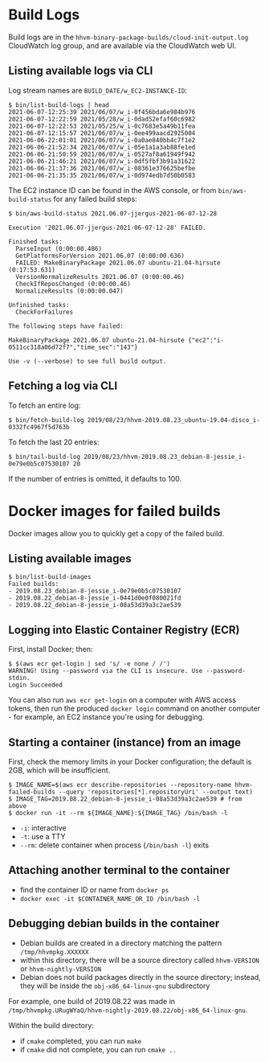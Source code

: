 # Build Logs

Build logs are in the `hhvm-binary-package-builds/cloud-init-output.log`
CloudWatch log group, and are available via the CloudWatch web UI.

## Listing available logs via CLI

Log stream names are `BUILD_DATE/w_EC2-INSTANCE-ID`:

```
$ bin/list-build-logs | head
2021-06-07-12:25:39	2021/06/07/w_i-0f456bda6e984b976
2021-06-07-12:22:59	2021/05/28/w_i-0dad52efaf60c6982
2021-06-07-12:22:53	2021/05/25/w_i-0c7683e5a49b11fea
2021-06-07-12:15:57	2021/06/07/w_i-0ee499aacd2925004
2021-06-06-22:01:01	2021/06/07/w_i-0a0ae840bb4c7f1e2
2021-06-06-21:52:34	2021/06/07/w_i-05e1a1a3ab88fe1ed
2021-06-06-21:50:59	2021/06/07/w_i-0527af8a61949f942
2021-06-06-21:46:21	2021/06/07/w_i-0df5fbf3b91a31622
2021-06-06-21:37:36	2021/06/07/w_i-08361e376625befbe
2021-06-06-21:35:35	2021/06/07/w_i-0d974edb7d50b0583
```

The EC2 instance ID can be found in the AWS console, or from
`bin/aws-build-status` for any failed build steps:

```
$ bin/aws-build-status 2021.06.07-jjergus-2021-06-07-12-28

Execution '2021.06.07-jjergus-2021-06-07-12-28' FAILED.

Finished tasks:
  ParseInput (0:00:00.486)
  GetPlatformsForVersion 2021.06.07 (0:00:00.636)
  FAILED: MakeBinaryPackage 2021.06.07 ubuntu-21.04-hirsute (0:17:53.631)
  VersionNormalizeResults 2021.06.07 (0:00:00.46)
  CheckIfReposChanged (0:00:00.46)
  NormalizeResults (0:00:00.047)

Unfinished tasks:
  CheckForFailures

The following steps have failed:

MakeBinaryPackage 2021.06.07 ubuntu-21.04-hirsute {"ec2":"i-0511cc318a06d72f7","time_sec":"143"}

Use -v (--verbose) to see full build output.
```

## Fetching a log via CLI

To fetch an entire log:

```
$ bin/fetch-build-log 2019/08/23/hhvm-2019.08.23_ubuntu-19.04-disco_i-0332fc4967f5d763b
```

To fetch the last 20 entries:

```
$ bin/tail-build-log 2019/08/23/hhvm-2019.08.23_debian-8-jessie_i-0e79e0b5c07530107 20
```

If the number of entries is omitted, it defaults to 100.

# Docker images for failed builds

Docker images allow you to quickly get a copy of the failed build.


## Listing available images

```
$ bin/list-build-images
Failed builds:
- 2019.08.23_debian-8-jessie_i-0e79e0b5c07530107
- 2019.08.22_debian-8-jessie_i-0441d0e0f080021fd
- 2019.08.22_debian-8-jessie_i-08a53d39a3c2ae539
```

## Logging into Elastic Container Registry (ECR)

First, install Docker; then:

```
$ $(aws ecr get-login | sed 's/ -e none / /')
WARNING! Using --password via the CLI is insecure. Use --password-stdin.
Login Succeeded
```

You can also run `aws ecr get-login` on a computer with AWS access tokens, then
run the produced `docker login` command on another computer - for example, an
EC2 instance you're using for debugging.

## Starting a container (instance) from an image

First, check the memory limits in your Docker configuration; the default is
2GB, which will be insufficient.

```
$ IMAGE_NAME=$(aws ecr describe-repositories --repository-name hhvm-failed-builds --query 'repositories[*].repositoryUri' --output text)
$ IMAGE_TAG=2019.08.22_debian-8-jessie_i-08a53d39a3c2ae539 # from above
$ docker run -it --rm ${IMAGE_NAME}:${IMAGE_TAG} /bin/bash -l
```

- `-i`: interactive
- `-t`: use a TTY
- `--rm`: delete container when process (`/bin/bash -l`) exits

## Attaching another terminal to the container

- find the container ID or name from `docker ps`
- `docker exec -it $CONTAINER_NAME_OR_ID /bin/bash -l`

## Debugging debian builds in the container

- Debian builds are created in a directory matching the pattern
`/tmp/hhvmpkg.XXXXXX`
- within this directory, there will be a source directory called
  `hhvm-VERSION` or `hhvm-nightly-VERSION`
- Debian does not build packages directly in the source directory; instead,
  they will be inside the `obj-x86_64-linux-gnu` subdirectory

For example, one build of 2019.08.22 was made in
`/tmp/hhvmpkg.URugWYaQ/hhvm-nightly-2019.08.22/obj-x86_64-linux-gnu`.

Within the build directory:

- if `cmake` completed, you can run `make`
- if `cmake` did not complete, you can run `cmake ..`
